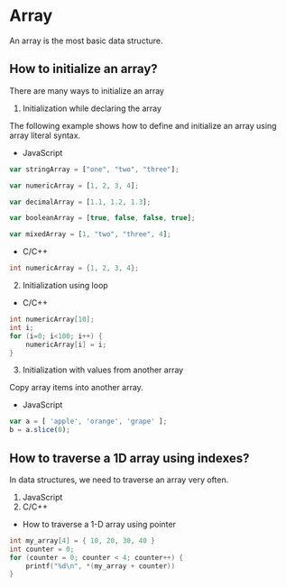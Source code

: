 # Array
An array is the most basic data structure.
## How to initialize an array?
There are many ways to initialize an array
1. Initialization while declaring the array

The following example shows how to define and initialize an array using array literal syntax.
* JavaScript 
```javascript
var stringArray = ["one", "two", "three"];

var numericArray = [1, 2, 3, 4];

var decimalArray = [1.1, 1.2, 1.3];

var booleanArray = [true, false, false, true];

var mixedArray = [1, "two", "three", 4];
```
* C/C++
```C
int numericArray = {1, 2, 3, 4};
```
2. Initialization using loop
* C/C++
```C
int numericArray[10];
int i;
for (i=0; i<100; i++) {
    numericArray[i] = i;
}
```
3. Initialization with values from another array

Copy array items into another array.
* JavaScript
```JavaScript
var a = [ 'apple', 'orange', 'grape' ];
b = a.slice(0);
```
## How to traverse a 1D array using indexes?
In data structures, we need to traverse an array very often.
1. JavaScript
2. C/C++
* How to traverse a 1-D array using pointer
```C
int my_array[4] = { 10, 20, 30, 40 }
int counter = 0;
for (counter = 0; counter < 4; counter++) {
    printf("%d\n", *(my_array + counter))
}
```